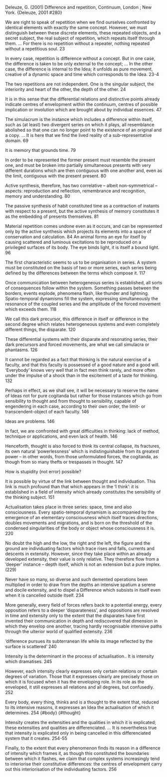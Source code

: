 ﻿Deleuze, G. (2001) Difference and repetition, Continuum, London ; New York.
{Deleuze, 2001 #280}

We are right to speak of repetition when we find ourselves confronted by identical elements with exactly the same concept. However, we must distinguish between these discrete elements, these repeated objects, and a secret subject, the real subject of repetition, which repeats itself through them. ... For there is no repetition without a repeater, nothing repeated without a repetitious soul. 23

In every case, repetition is difference without a concept. But in one case, the difference is taken to be only external to the concept; ... In the other case, the difference is internal to the Idea; it unfolds as pure movement, creative of a dynamic space and time which corresponds to the Idea. 23-4

The two repetitions are not independent. One is the singular subject, the interiority and heart of the other, the depth of the other. 24

It is in this sense that the differential relations and distinctive points already indicate centres of envelopment within the continuum, centres of possible implication or involution which are brought about by individual essences. 47

The simulacrum is the instance which includes a difference within itself, such as (at least) two divergent series on which it plays, all resemblance abolished so that one can no longer point to the existence of an original and a copy.  ... It is here that we find the lived reality of a sub-representative domain. 69

It is memory that grounds time. 79

In order to be represented the former present must resemble the present one, and must be broken into partially simultaneous presents with very different durations which are then contiguous with one another and, even as the limit, contiguous with the present present. 80

Active synthesis, therefore, has two correlative – albeit non-symmetrical – aspects: reproduction and reflection, remembrance and recognition, memory and understanding. 80

The passive synthesis of habit constituted time as a contraction of instants with respect to a present, but the active synthesis of memory constitutes it as the embedding of presents themselves. 81

Material repetition comes undone even as it occurs, and can be represented only by the active synthesis which projects its elements into a space of conservation and calculation. 84
An animal forms an eye for itself by causing scattered and luminous excitations to be reproduced on a privileged surfaces of its body. The eye binds light, it is itself a bound light. 96

The first characteristic seems to us to be organisation in series. A system must be constituted on the basis of two or more series, each series being defined by the differences between the terms which compose it. 117

Once communication between heterogeneous series is established, all sorts of consequences follow within the system. Something passes between the borders, events explode, phenomena flash, like thunder and lightning. Spatio-temporal dynamisms fill the system, expressing simultaneously the resonance of the coupled series and the amplitude of the forced movement which exceeds them. 118

We call this dark precursor, this difference in itself or difference in the second degree which relates heterogeneous systems and even completely different things, the disparate.  120

These differential systems with their disparate and resonating series, their dark precursors and forced movements, are what we call simulacra or phantasms. 126

It cannot be regarded as a fact that thinking is the natural exercise of a faculty, and that this faculty is possessed of a good nature and a good will. ‘Everybody’ knows very well that in fact men think rarely, and more often under the impulse of a shock than in the excitement of a taste for thinking. 132

Perhaps in effect, as we shall see, it will be necessary to reserve the name of Ideas not for pure cogitanda  but rather for those instances which go from sensibility to thought and from thought to sensibility, capable of engendering in each case, according to their own order, the limit- or transcendent-object of each faculty. 146

Ideas are problems. 146

In fact, we are confronted with great difficulties in thinking: lack of method, technique or applications, and even lack of health. 146

Henceforth, thought is also forced to think its central collapse, its fractures, its own natural 'powerlessness' which is indistinguishable from its greatest power – in other words, from those unformulated forces, the cogitanda, as though from so many thefts or trespasses in thought. 147

How is stupidity (not error) possible?

It is possible by virtue of the link between thought and individuation. This link is much profound than that which appears in the ‘I think’: it is established in a field of intensity which already constitutes the sensibility of the thinking subject. 151

Actualisation takes place in three series: space, time and also consciousness. Every spatio-temporal dynamism is accompanied by the emergence of an elementary consciousness which itself traces directions, doubles movements and migrations, and is born on the threshold of the condensed singularities of the body or object whose consciousness it is. 220

No doubt the high and the low, the right and the left, the figure and the ground are individuating factors which trace rises and falls, currents and descents in extensity. However, since they take place within an already developed extensity, their value is only relative. They therefore flow from a ‘deeper’ instance – depth itself, which is not an extension but a pure implex. (229)

Never have so many, so diverse and such demented operations been multiplied in order to draw from the depths an intensive spatium  a serene and docile extensity, and to dispel a Difference which subsists in itself even when it is cancelled outside itself. 234

More generally, every field of forces refers back to a potential energy, every opposition refers to a deeper ‘disparateness’, and oppositions are resolved in time and extensity only to the extent that the disparates have first invented their communication in depth and rediscovered that dimension in which they envelop one another, tracing hardly recognisable intensive paths through the ulterior world of qualified extensity. 236

‘difference pursues its subterranean life while its image reflected by the surface is scattered’ 240

Intensity is the determinant in the process of actualisation.. It is intensity which dramatises. 245

However, each intensity clearly expresses only certain relations or certain degrees of variation. Those that it expresses clearly are precisely those on which it is focused when it has the enveloping  role. In its role as the enveloped, it still expresses all relations and all degrees, but confusedly. 252

Every body, every thing, thinks and is a thought to the extent that, reduced to its intensive reasons, it expresses an Idea the actualisation of which it determines. 254 {#body} {#thought}

Intensity creates the extensities and the qualities in which it is explicated; these extensities and qualities are differenciated.  ... It is nevertheless true that intensity is explicated only in being cancelled in this differenciated system that it creates. 254-55

Finally, to the extent that every phenomenon finds its reason in a difference of intensity which frames it, as though this constituted the boundaries between which it flashes, we claim that complex systems increasingly tend to interiorise their constitutive differences: the centres of envelopment carry out this interiorisation of the individuating factors. 256

